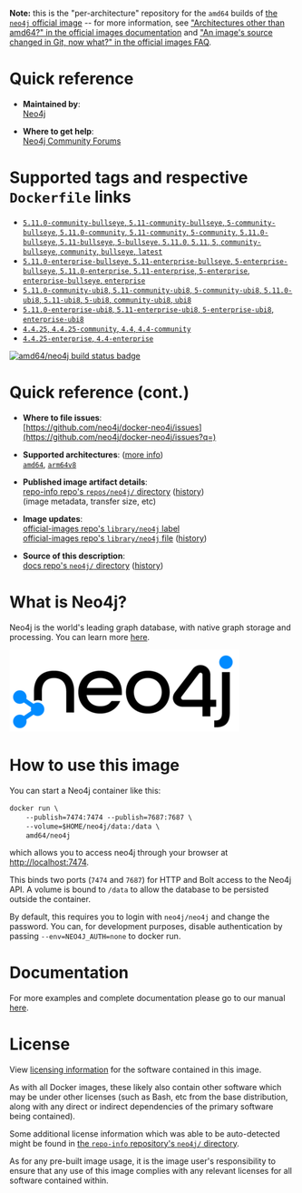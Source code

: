 <!--

********************************************************************************

WARNING:

    DO NOT EDIT "neo4j/README.md"

    IT IS AUTO-GENERATED

    (from the other files in "neo4j/" combined with a set of templates)

********************************************************************************

-->

**Note:** this is the "per-architecture" repository for the `amd64` builds of [the `neo4j` official image](https://hub.docker.com/_/neo4j) -- for more information, see ["Architectures other than amd64?" in the official images documentation](https://github.com/docker-library/official-images#architectures-other-than-amd64) and ["An image's source changed in Git, now what?" in the official images FAQ](https://github.com/docker-library/faq#an-images-source-changed-in-git-now-what).

# Quick reference

-	**Maintained by**:  
	[Neo4j](https://github.com/neo4j/docker-neo4j)

-	**Where to get help**:  
	[Neo4j Community Forums](https://community.neo4j.com)

# Supported tags and respective `Dockerfile` links

-	[`5.11.0-community-bullseye`, `5.11-community-bullseye`, `5-community-bullseye`, `5.11.0-community`, `5.11-community`, `5-community`, `5.11.0-bullseye`, `5.11-bullseye`, `5-bullseye`, `5.11.0`, `5.11`, `5`, `community-bullseye`, `community`, `bullseye`, `latest`](https://github.com/neo4j/docker-neo4j-publish/blob/8f65800e6dae9738baeef972c4726d93c02a3e19/5.11.0/bullseye/community/Dockerfile)
-	[`5.11.0-enterprise-bullseye`, `5.11-enterprise-bullseye`, `5-enterprise-bullseye`, `5.11.0-enterprise`, `5.11-enterprise`, `5-enterprise`, `enterprise-bullseye`, `enterprise`](https://github.com/neo4j/docker-neo4j-publish/blob/8f65800e6dae9738baeef972c4726d93c02a3e19/5.11.0/bullseye/enterprise/Dockerfile)
-	[`5.11.0-community-ubi8`, `5.11-community-ubi8`, `5-community-ubi8`, `5.11.0-ubi8`, `5.11-ubi8`, `5-ubi8`, `community-ubi8`, `ubi8`](https://github.com/neo4j/docker-neo4j-publish/blob/8f65800e6dae9738baeef972c4726d93c02a3e19/5.11.0/ubi8/community/Dockerfile)
-	[`5.11.0-enterprise-ubi8`, `5.11-enterprise-ubi8`, `5-enterprise-ubi8`, `enterprise-ubi8`](https://github.com/neo4j/docker-neo4j-publish/blob/8f65800e6dae9738baeef972c4726d93c02a3e19/5.11.0/ubi8/enterprise/Dockerfile)
-	[`4.4.25`, `4.4.25-community`, `4.4`, `4.4-community`](https://github.com/neo4j/docker-neo4j-publish/blob/ff223b3ef8e89fb2ef0fa6116e59f05abd28d9e4/4.4.25/bullseye/community/Dockerfile)
-	[`4.4.25-enterprise`, `4.4-enterprise`](https://github.com/neo4j/docker-neo4j-publish/blob/ff223b3ef8e89fb2ef0fa6116e59f05abd28d9e4/4.4.25/bullseye/enterprise/Dockerfile)

[![amd64/neo4j build status badge](https://img.shields.io/jenkins/s/https/doi-janky.infosiftr.net/job/multiarch/job/amd64/job/neo4j.svg?label=amd64/neo4j%20%20build%20job)](https://doi-janky.infosiftr.net/job/multiarch/job/amd64/job/neo4j/)

# Quick reference (cont.)

-	**Where to file issues**:  
	[https://github.com/neo4j/docker-neo4j/issues](https://github.com/neo4j/docker-neo4j/issues?q=)

-	**Supported architectures**: ([more info](https://github.com/docker-library/official-images#architectures-other-than-amd64))  
	[`amd64`](https://hub.docker.com/r/amd64/neo4j/), [`arm64v8`](https://hub.docker.com/r/arm64v8/neo4j/)

-	**Published image artifact details**:  
	[repo-info repo's `repos/neo4j/` directory](https://github.com/docker-library/repo-info/blob/master/repos/neo4j) ([history](https://github.com/docker-library/repo-info/commits/master/repos/neo4j))  
	(image metadata, transfer size, etc)

-	**Image updates**:  
	[official-images repo's `library/neo4j` label](https://github.com/docker-library/official-images/issues?q=label%3Alibrary%2Fneo4j)  
	[official-images repo's `library/neo4j` file](https://github.com/docker-library/official-images/blob/master/library/neo4j) ([history](https://github.com/docker-library/official-images/commits/master/library/neo4j))

-	**Source of this description**:  
	[docs repo's `neo4j/` directory](https://github.com/docker-library/docs/tree/master/neo4j) ([history](https://github.com/docker-library/docs/commits/master/neo4j))

# What is Neo4j?

Neo4j is the world's leading graph database, with native graph storage and processing. You can learn more [here](http://neo4j.com/developer).

![logo](https://raw.githubusercontent.com/docker-library/docs/56823e63d5b6dd7ddbb9d5d3c4a8947778055d8e/neo4j/logo.png)

# How to use this image

You can start a Neo4j container like this:

```console
docker run \
    --publish=7474:7474 --publish=7687:7687 \
    --volume=$HOME/neo4j/data:/data \
    amd64/neo4j
```

which allows you to access neo4j through your browser at [http://localhost:7474](http://localhost:7474).

This binds two ports (`7474` and `7687`) for HTTP and Bolt access to the Neo4j API. A volume is bound to `/data` to allow the database to be persisted outside the container.

By default, this requires you to login with `neo4j/neo4j` and change the password. You can, for development purposes, disable authentication by passing `--env=NEO4J_AUTH=none` to docker run.

# Documentation

For more examples and complete documentation please go to our manual [here](http://neo4j.com/docs/operations-manual/current/deployment/single-instance/docker/).

# License

View [licensing information](https://neo4j.com/licensing) for the software contained in this image.

As with all Docker images, these likely also contain other software which may be under other licenses (such as Bash, etc from the base distribution, along with any direct or indirect dependencies of the primary software being contained).

Some additional license information which was able to be auto-detected might be found in [the `repo-info` repository's `neo4j/` directory](https://github.com/docker-library/repo-info/tree/master/repos/neo4j).

As for any pre-built image usage, it is the image user's responsibility to ensure that any use of this image complies with any relevant licenses for all software contained within.
